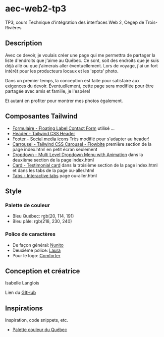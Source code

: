 # aec-web2-tp3

TP3, cours Technique d'intégration des interfaces Web 2, Cegep de Trois-Rivières

## Description

Avec ce devoir, je voulais créer une page qui me permettra de partager la liste d'endroits que j'aime au Québec. Ce sont, soit des endroits que je suis déjà allé ou que j'aimerais aller éventuellement. Lors de voyage, j'ai un fort intérêt pour les producteurs locaux et les 'spots' photo.

Dans un premier temps, la conception est faite pour satisfaire aux exigences du devoir. Éventuellement, cette page sera modifiée pour être partagée avec amis et famille, je l'espère!

Et autant en profiter pour montrer mes photos également.

## Composantes Tailwind

- [Formulaire - Floating Label Contact Form](https://tailwindcomponents.com/component/floating-label-contact-form) utilisé ...
- [Header - Tailwind CSS Header](https://tailwindcomponents.com/component/tailwind-css-header)
- [Footer - Social media icons](https://flowbite.com/docs/components/footer/) Très modifié pour s'adapter au header!
- [Carrousel - Tailwind CSS Carousel - Flowbite](https://flowbite.com/docs/components/carousel/) première section de la page index.html en petit écran seulement
- [Dropdown - Multi Level Dropdown Menu with Animation](https://flowbite.com/docs/components/carousel/) dans la deuxième section de la page index.html
- [Card - Testimonial card](https://tailwindcomponents.com/component/testimonial-card) dans la troisième section de la page index.html et dans les tabs de la page ou-aller.html
- [Tabs - Interactive tabs](https://flowbite.com/docs/components/tabs/) page ou-aller.html

## Style

### Palette de couleur

- Bleu Québec: rgb(20, 114, 191)
- Bleu pâle: rgb(218, 230, 240)

### Police de caractères

- De façon général: [Nunito](https://fonts.google.com/specimen/Nunito?preview.text=Visiter%20le%20Qu%C3%A9bec&preview.text_type=custom&query=nunito)
- Deuxième police: [Laura](https://fonts.google.com/specimen/Lora?preview.text=Visiter%20le%20Qu%C3%A9bec&preview.text_type=custom&query=lora)
- Pour le logo: [Comforter](https://fonts.google.com/specimen/Comforter?preview.text=Visiter%20le%20Qu%C3%A9bec&preview.text_type=custom&category=Handwriting&query=comforter)

## Conception et créatrice

Isabelle Langlois

Lien du [GItHub](https://github.com/isabelle913/aec-web2-tp3)

## Inspirations

Inspiration, code snippets, etc.

- [Palette couleur du Québec](https://design.quebec.ca/bases/couleurs#c118192)

